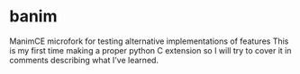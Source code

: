 # banim
ManimCE microfork for testing alternative implementations of features
This is my first time making a proper python C extension so I will try
to cover it in comments describing what I've learned.